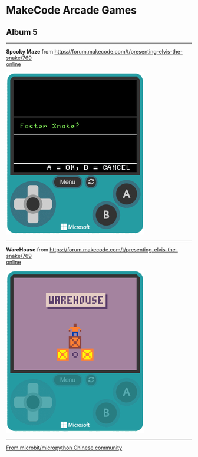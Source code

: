 # MakeCode Arcade Games
## Album 5

---------

**Spooky Maze** from https://forum.makecode.com/t/presenting-elvis-the-snake/769  
[online](https://arcade.makecode.com/11100-00281-50981-93693)

![](arcade-Elvis-13.gif)

---------

**WareHouse** from https://forum.makecode.com/t/presenting-elvis-the-snake/769  
[online](https://arcade.makecode.com/96809-62283-14224-22183)

![](arcade-Warehouse.gif)

---------


[From microbit/micropython Chinese community](http://www.micropython.org.cn)
